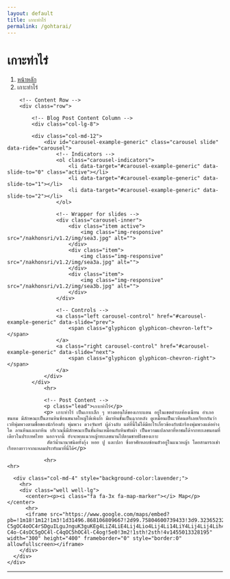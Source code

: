 ```yaml
---
layout: default
title: เกาะท่าไร่
permalink: /gohtarai/
---
```



<div class="container">
<!-- Page Heading/Breadcrumbs -->
  <div class="row">
            <div class="col-lg-12">
                <h1 class="page-header">เกาะท่าไร่
                </h1>
                <ol class="breadcrumb">
                    <li><a href="index.html">หน้าหลัก</a>
                    </li>
                    <li class="active">เกาะท่าไร่</li>
                </ol>
            </div>
        </div>
        <!-- /.row -->

        <!-- Content Row -->
        <div class="row">

            <!-- Blog Post Content Column -->
            <div class="col-lg-8">

            <div class="col-md-12">
                <div id="carousel-example-generic" class="carousel slide" data-ride="carousel">
                    <!-- Indicators -->
                    <ol class="carousel-indicators">
                        <li data-target="#carousel-example-generic" data-slide-to="0" class="active"></li>
                        <li data-target="#carousel-example-generic" data-slide-to="1"></li>
                        <li data-target="#carousel-example-generic" data-slide-to="2"></li>
                    </ol>

                    <!-- Wrapper for slides -->
                    <div class="carousel-inner">
                        <div class="item active">
                            <img class="img-responsive" src="/nakhonsri/v1.2/img/sea3.jpg" alt="">
                        </div>
                        <div class="item">
                            <img class="img-responsive" src="/nakhonsri/v1.2/img/sea3a.jpg" alt="">
                        </div>
                        <div class="item">
                            <img class="img-responsive" src="/nakhonsri/v1.2/img/sea3b.jpg" alt="">
                        </div>
                    </div>

                    <!-- Controls -->
                    <a class="left carousel-control" href="#carousel-example-generic" data-slide="prev">
                        <span class="glyphicon glyphicon-chevron-left"></span>
                    </a>
                    <a class="right carousel-control" href="#carousel-example-generic" data-slide="next">
                        <span class="glyphicon glyphicon-chevron-right"></span>
                    </a>
                </div>
            </div>
                <hr>

                <!-- Post Content -->
                <p class="lead">เกาะท่าไร่</p>
                <p> เกาะท่าไร่ เป็นเกาะเล็ก ๆ ทางตอนใต้ของเกาะแตน อยู่ในเขตตำบลท้องเนียน อำเภอขนอม มีลักษณะเป็นลานหินซ้อนขนาดใหญ่ใต้เพิงถ้ำ มีผาหินชั้นเป็นฉากหลัง ดูเหมือนเป็นเวทีดนตรีเลยเรียกกันว่าเวทีพุ่มพวงตามชื่อของนักร้องดัง พุ่มพวง ดวงจันทร์ ผู้ล่วงลับ แต่ที่นี้ไม่ได้มีอะไรเกี่ยวข้องกับนักร้องพุ่มพวงแต่อย่างใด ลานหินและผาหิน บริเวณนี้มีลักษณะเป็นชั้นหินเหมือนกับหินพับผ้า เป็นความแปลกตาที่หาชมได้จากทะเลขนอมที่เดียวในประเทศไทย นอกจากนี้ ยังจะพบแนวหญ้าทะเลขนานไปตามชายฝั่งของเกาะ
                 สัตว์น้ำนานาชนิดทั้งกุ้ง หอย ปู และปลา ซึ่งอาศัยหลบซ่อนตัวอยู่ในแนวหญ้า โดยสามารถเช่าเรือหางยาวจากแหลมประทับมาที่นี่ได้</p>

                <hr>
    <hr>
  </div>

      <div class="col-md-4" style="background-color:lavender;">
        <hr>
        <div class="well well-lg">
          <center><p><i class="fa fa-3x fa-map-marker"></i> Map</p></center>
          <hr>
          <iframe src="https://www.google.com/maps/embed?pb=!1m18!1m12!1m3!1d31496.868106809667!2d99.75804600739433!3d9.323652320978074!2m3!1f0!2f0!3f0!3m2!1i1024!2i768!4f13.1!3m3!1m2!1s0x3054668251e147b5%3A0xd76db8b2556a160f!2zS28gVGhhIFJhaSDguJXguLPguJrguKUg4LiX4LmJ4Lit4LiH4LmA4LiZ4Li14Lii4LiZIOC4reC4s-C5gOC4oOC4rSDguILguJnguK3guKEg4LiZ4LiE4Lij4Lio4Lij4Li14LiY4Lij4Lij4Lih4Lij4Liy4LiKIDgwMjEwIOC4m-C4o-C4sOC5gOC4l-C4qOC5hOC4l-C4og!5e0!3m2!1sth!2sth!4v1455013328195" width="300" height="400" frameborder="0" style="border:0" allowfullscreen></iframe>
        </div>
      </div>
    </div>
  </div>
<!-- /.row -->
<hr>
